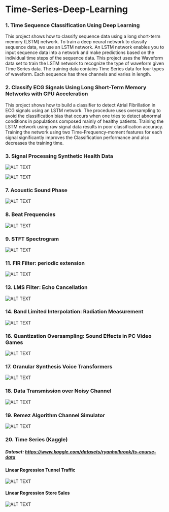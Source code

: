 # Time-Series-Deep-Learning

### 1. Time Sequence Classification Using Deep Learning
This project shows how to classify sequence data using a long short-term memory (LSTM) network. To train a deep neural network to classify sequence data, we use an LSTM network. An LSTM network enables you to input sequence data into a network and make predictions based on the individual time steps of the sequence data.
This project uses the Waveform data set to train the LSTM network to recognize the type of waveform given Time Series data. The training data contains Time Series data for four types of waveform. Each sequence has three channels and varies in length.

### 2. Classify ECG Signals Using Long Short-Term Memory Networks with GPU Acceleration
This project shows how to build a classifier to detect Atrial Fibrillation in ECG signals using an LSTM network.
The procedure uses oversampling to avoid the classification bias that occurs when one tries to detect abnormal
conditions in populations composed mainly of healthy patients. Training the LSTM network using raw signal
data results in poor classification accuracy. Training the network using two Time-Frequency-moment features for
each signal significantly improves the Classification performance and also decreases the training time.

### 3. Signal Processing Synthetic Health Data

![ALT TEXT](https://github.com/SaifurRR/Digital-Signal-Processing-Time-Series-Deep-Learning/blob/main/Classification_Report.png)

![ALT TEXT](https://github.com/SaifurRR/Digital-Signal-Processing-Time-Series-Deep-Learning/blob/main/Synthetic-Health-Data-Filtered-Signal.png)

### 7. Acoustic Sound Phase

![ALT TEXT](https://github.com/SaifurRR/Digital-Signal-Processing-Time-Series-Deep-Learning/blob/main/piano_wave.png)

### 8. Beat Frequencies

![ALT TEXT](https://github.com/SaifurRR/Digital-Signal-Processing-Time-Series-Deep-Learning/blob/main/beat_frequencies.png)

### 9. STFT Spectrogram

![ALT TEXT](https://github.com/SaifurRR/Digital-Signal-Processing-Time-Series-Deep-Learning/blob/main/STFT_spectrogram.png)

### 11. FIR Filter: periodic extension
![ALT TEXT](https://github.com/SaifurRR/Digital-Signal-Processing-Time-Series-Deep-Learning/blob/main/FIR_periodic_extension.png)

### 13. LMS Filter: Echo Cancellation
![ALT TEXT](https://github.com/SaifurRR/Digital-Signal-Processing-Time-Series-Deep-Learning/blob/main/LMS-Filter-Echo-Cancellation.png)

### 14. Band Limited Interpolation: Radiation Measurement
![ALT TEXT](https://github.com/SaifurRR/Digital-Signal-Processing-Time-Series-Deep-Learning/blob/main/Band_Limited_Interpolation.png)

### 16. Quantization Oversampling: Sound Effects in PC Video Games
![ALT TEXT](https://github.com/SaifurRR/Digital-Signal-Processing-Time-Series-Deep-Learning/blob/main/Quantization_Oversampling.png)

### 17. Granular Synthesis Voice Transformers
![ALT TEXT](https://github.com/SaifurRR/Digital-Signal-Processing-Time-Series-Deep-Learning/blob/main/Granular_Synthesi_Voice_Transformers.jpg)

### 18. Data Transmission over Noisy Channel
![ALT TEXT](https://github.com/SaifurRR/Digital-Signal-Processing-Time-Series-Deep-Learning/blob/main/Data_Tx_Noisy_Channel.png)

### 19. Remez Algorithm Channel Simulator
![ALT TEXT](https://github.com/SaifurRR/Digital-Signal-Processing-Time-Series-Deep-Learning/blob/main/Remez-Algorithm-Channel-Simulator.png)

### 20. Time Series (Kaggle)

##### Dataset: https://www.kaggle.com/datasets/ryanholbrook/ts-course-data

#### Linear Regression Tunnel Traffic

![ALT TEXT](https://github.com/SaifurRR/Digital-Signal-Processing-Time-Series-Deep-Learning/blob/main/Kaggle-Time-Series/Linear-Regression-Tunnel-Traffic.png)

#### Linear Regression Store Sales 

![ALT TEXT](https://github.com/SaifurRR/Digital-Signal-Processing-Time-Series-Deep-Learning/blob/main/Kaggle-Time-Series/Lag-plot-Average-Store-Sales.png)
